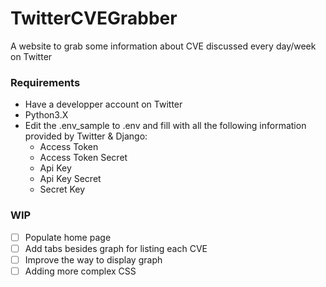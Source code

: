 # TwitterCVEGrabber
 A website to grab some information about CVE discussed every day/week on Twitter


### Requirements 
- Have a developper account on Twitter
- Python3.X
- Edit the .env_sample to .env and fill with all the following information provided by Twitter & Django: 
  - Access Token
  - Access Token Secret
  - Api Key
  - Api Key Secret 
  - Secret Key

### WIP
- [ ] Populate home page
- [ ] Add tabs besides graph for listing each CVE
- [ ] Improve the way to display graph
- [ ] Adding more complex CSS

